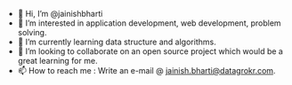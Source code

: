 - 👋 Hi, I’m @jainishbharti
- 👀 I’m interested in application development, web development, problem solving.
- 🌱 I’m currently learning data structure and algorithms.
- 💞️ I’m looking to collaborate on an open source project which would be a great learning for me.
- 📫 How to reach me : Write an e-mail @ jainish.bharti@datagrokr.com.

<!---
jainishbharti/jainishbharti is a ✨ special ✨ repository because its `README.md` (this file) appears on your GitHub profile.
You can click the Preview link to take a look at your changes.
--->
